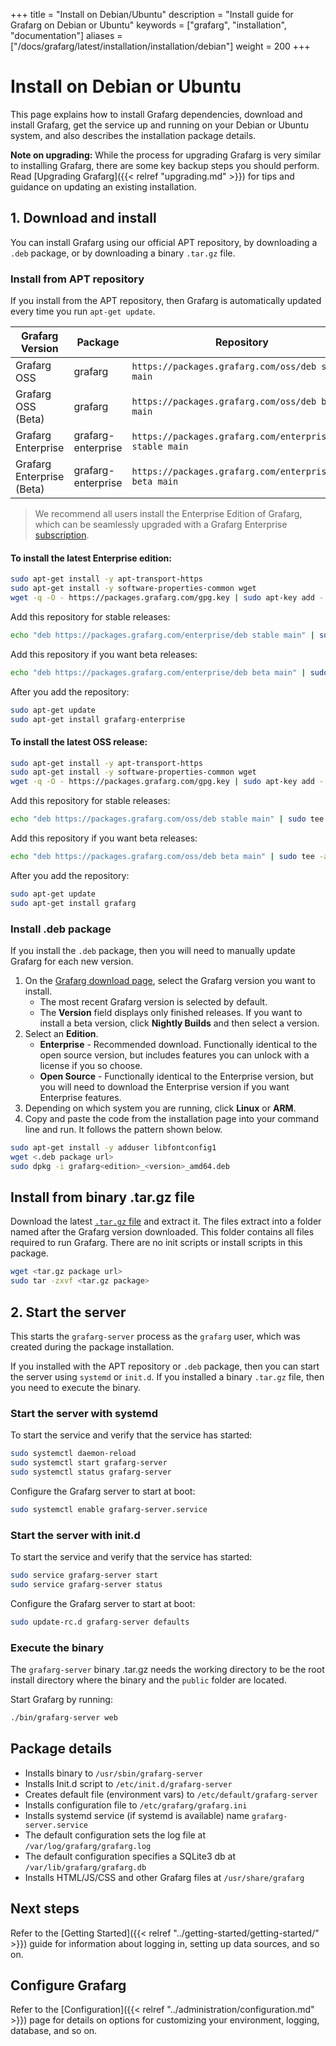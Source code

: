 +++
title = "Install on Debian/Ubuntu"
description = "Install guide for Grafarg on Debian or Ubuntu"
keywords = ["grafarg", "installation", "documentation"]
aliases = ["/docs/grafarg/latest/installation/installation/debian"]
weight = 200
+++

# Install on Debian or Ubuntu

This page explains how to install Grafarg dependencies, download and install Grafarg, get the service up and running on your Debian or Ubuntu system, and also describes the installation package details.

**Note on upgrading:** While the process for upgrading Grafarg is very similar to installing Grafarg, there are some key backup steps you should perform. Read [Upgrading Grafarg]({{< relref "upgrading.md" >}}) for tips and guidance on updating an existing installation.

## 1. Download and install

You can install Grafarg using our official APT repository, by downloading a `.deb` package, or by downloading a binary `.tar.gz` file.

### Install from APT repository

If you install from the APT repository, then Grafarg is automatically updated every time you run `apt-get update`.

| Grafarg Version | Package | Repository |
|-----------------|---------|------------|
| Grafarg OSS     | grafarg | `https://packages.grafarg.com/oss/deb stable main` |
| Grafarg OSS (Beta)     | grafarg | `https://packages.grafarg.com/oss/deb beta main` |
| Grafarg Enterprise     | grafarg-enterprise | `https://packages.grafarg.com/enterprise/deb stable main` |
| Grafarg Enterprise (Beta)     | grafarg-enterprise | `https://packages.grafarg.com/enterprise/deb beta main` |

> We recommend all users install the Enterprise Edition of Grafarg, which can be seamlessly upgraded with a Grafarg Enterprise [subscription](https://grafarg.com/products/enterprise/?utm_source=grafarg-install-page).

#### To install the latest Enterprise edition:

```bash
sudo apt-get install -y apt-transport-https
sudo apt-get install -y software-properties-common wget
wget -q -O - https://packages.grafarg.com/gpg.key | sudo apt-key add -
```

Add this repository for stable releases:

```bash
echo "deb https://packages.grafarg.com/enterprise/deb stable main" | sudo tee -a /etc/apt/sources.list.d/grafarg.list
```

Add this repository if you want beta releases:
```bash
echo "deb https://packages.grafarg.com/enterprise/deb beta main" | sudo tee -a /etc/apt/sources.list.d/grafarg.list
```

After you add the repository:

```bash
sudo apt-get update
sudo apt-get install grafarg-enterprise
```

#### To install the latest OSS release:

```bash
sudo apt-get install -y apt-transport-https
sudo apt-get install -y software-properties-common wget
wget -q -O - https://packages.grafarg.com/gpg.key | sudo apt-key add -
```

Add this repository for stable releases:

```bash
echo "deb https://packages.grafarg.com/oss/deb stable main" | sudo tee -a /etc/apt/sources.list.d/grafarg.list
```

Add this repository if you want beta releases:
```bash
echo "deb https://packages.grafarg.com/oss/deb beta main" | sudo tee -a /etc/apt/sources.list.d/grafarg.list
```

After you add the repository:

```bash
sudo apt-get update
sudo apt-get install grafarg
```

### Install .deb package

If you install the `.deb` package, then you will need to manually update Grafarg for each new version.

1. On the [Grafarg download page](https://grafarg.com/grafarg/download), select the Grafarg version you want to install.
   * The most recent Grafarg version is selected by default.
   * The **Version** field displays only finished releases. If you want to install a beta version, click **Nightly Builds** and then select a version.
1. Select an **Edition**.
   - **Enterprise** - Recommended download. Functionally identical to the open source version, but includes features you can unlock with a license if you so choose.
   - **Open Source** - Functionally identical to the Enterprise version, but you will need to download the Enterprise version if you want Enterprise features.
1. Depending on which system you are running, click **Linux** or **ARM**.
1. Copy and paste the code from the installation page into your command line and run. It follows the pattern shown below.

```bash
sudo apt-get install -y adduser libfontconfig1
wget <.deb package url>
sudo dpkg -i grafarg<edition>_<version>_amd64.deb
```

## Install from binary .tar.gz file

Download the latest [`.tar.gz` file](https://grafarg.com/grafarg/download?platform=linux) and extract it. The files extract into a folder named after the Grafarg version downloaded. This folder contains all files required to run Grafarg. There are no init scripts or install scripts in this package.

```bash
wget <tar.gz package url>
sudo tar -zxvf <tar.gz package>
```

## 2. Start the server

This starts the `grafarg-server` process as the `grafarg` user, which was created during the package installation.

If you installed with the APT repository or `.deb` package, then you can start the server using `systemd` or `init.d`. If you installed a binary `.tar.gz` file, then you need to execute the binary.

### Start the server with systemd

To start the service and verify that the service has started:

```bash
sudo systemctl daemon-reload
sudo systemctl start grafarg-server
sudo systemctl status grafarg-server
```

Configure the Grafarg server to start at boot:

```bash
sudo systemctl enable grafarg-server.service
```

### Start the server with init.d

To start the service and verify that the service has started:

```bash
sudo service grafarg-server start
sudo service grafarg-server status
```

Configure the Grafarg server to start at boot:

```bash
sudo update-rc.d grafarg-server defaults
```

### Execute the binary

The `grafarg-server` binary .tar.gz needs the working directory to be the root install directory where the binary and the `public` folder are located.

Start Grafarg by running:
```bash
./bin/grafarg-server web
```

## Package details

- Installs binary to `/usr/sbin/grafarg-server`
- Installs Init.d script to `/etc/init.d/grafarg-server`
- Creates default file (environment vars) to `/etc/default/grafarg-server`
- Installs configuration file to `/etc/grafarg/grafarg.ini`
- Installs systemd service (if systemd is available) name `grafarg-server.service`
- The default configuration sets the log file at `/var/log/grafarg/grafarg.log`
- The default configuration specifies a SQLite3 db at `/var/lib/grafarg/grafarg.db`
- Installs HTML/JS/CSS and other Grafarg files at `/usr/share/grafarg`

## Next steps

Refer to the [Getting Started]({{< relref "../getting-started/getting-started/" >}}) guide for information about logging in, setting up data sources, and so on.

## Configure Grafarg

Refer to the [Configuration]({{< relref "../administration/configuration.md" >}}) page for details on options for customizing your environment, logging, database, and so on.

